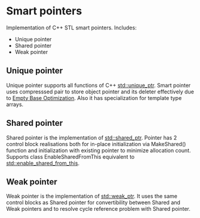 # Smart pointers
Implementation of C++ STL smart pointers.
Includes:
* Unique pointer
* Shared pointer
* Weak pointer

## Unique pointer
Unique pointer supports all functions of C++ [std::unique_ptr](https://en.cppreference.com/w/cpp/memory/unique_ptr). Smart pointer uses compresssed pair to store object pointer and its deleter effectively due to [Empty Base Optimization](https://en.cppreference.com/w/cpp/language/ebo). Also it has specialization for template type arrays.

## Shared pointer
Shared pointer is the implementation of [std::shared_ptr](https://en.cppreference.com/w/cpp/memory/shared_ptr). Pointer has 2 control block realisations both for in-place initialization via MakeShared() function and initialization with existing pointer to minimize allocation count. Supports class EnableSharedFromThis equivalent to [std::enable_shared_from_this](https://en.cppreference.com/w/cpp/memory/enable_shared_from_this).

## Weak pointer
Weak pointer is the implementation of [std::weak_ptr](https://en.cppreference.com/w/cpp/memory/weak_ptr). It uses the same control blocks as Shared pointer for convertibility between Shared and Weak pointers and to resolve cycle reference problem with Shared pointer.
